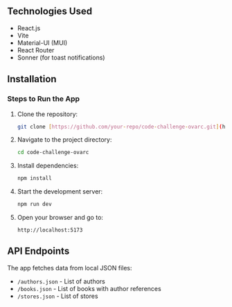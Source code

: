 ## Technologies Used
- React.js
- Vite
- Material-UI (MUI)
- React Router
- Sonner (for toast notifications)

## Installation

### Steps to Run the App
1. Clone the repository:
   ```sh
   git clone [https://github.com/your-repo/code-challenge-ovarc.git](https://github.com/MamDouH919/code-challenge-ovarc.git)
   ```

2. Navigate to the project directory:
   ```sh
   cd code-challenge-ovarc
   ```

3. Install dependencies:
   ```sh
   npm install
   ```

4. Start the development server:
   ```sh
   npm run dev
   ```

5. Open your browser and go to:
   ```
   http://localhost:5173
   ```


## API Endpoints
The app fetches data from local JSON files:
- `/authors.json` - List of authors
- `/books.json` - List of books with author references
- `/stores.json` - List of stores
